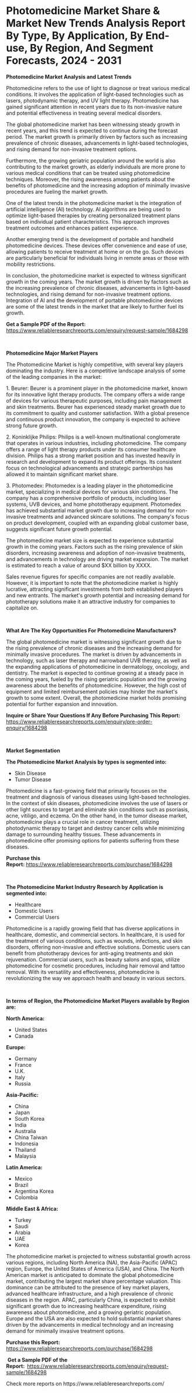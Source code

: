 <p><h1>Photomedicine Market Share & Market New Trends Analysis Report By Type, By Application, By End-use, By Region, And Segment Forecasts, 2024 - 2031</h1></p><p><strong>Photomedicine Market Analysis and Latest Trends</strong></p>
<p><p>Photomedicine refers to the use of light to diagnose or treat various medical conditions. It involves the application of light-based technologies such as lasers, photodynamic therapy, and UV light therapy. Photomedicine has gained significant attention in recent years due to its non-invasive nature and potential effectiveness in treating several medical disorders.</p><p>The global photomedicine market has been witnessing steady growth in recent years, and this trend is expected to continue during the forecast period. The market growth is primarily driven by factors such as increasing prevalence of chronic diseases, advancements in light-based technologies, and rising demand for non-invasive treatment options.</p><p>Furthermore, the growing geriatric population around the world is also contributing to the market growth, as elderly individuals are more prone to various medical conditions that can be treated using photomedicine techniques. Moreover, the rising awareness among patients about the benefits of photomedicine and the increasing adoption of minimally invasive procedures are fueling the market growth.</p><p>One of the latest trends in the photomedicine market is the integration of artificial intelligence (AI) technology. AI algorithms are being used to optimize light-based therapies by creating personalized treatment plans based on individual patient characteristics. This approach improves treatment outcomes and enhances patient experience.</p><p>Another emerging trend is the development of portable and handheld photomedicine devices. These devices offer convenience and ease of use, allowing patients to receive treatment at home or on the go. Such devices are particularly beneficial for individuals living in remote areas or those with mobility restrictions.</p><p>In conclusion, the photomedicine market is expected to witness significant growth in the coming years. The market growth is driven by factors such as the increasing prevalence of chronic diseases, advancements in light-based technologies, and rising demand for non-invasive treatment options. Integration of AI and the development of portable photomedicine devices are some of the latest trends in the market that are likely to further fuel its growth.</p></p>
<p><strong>Get a Sample PDF of the Report:&nbsp;</strong> <a href="https://www.reliableresearchreports.com/enquiry/request-sample/1684298">https://www.reliableresearchreports.com/enquiry/request-sample/1684298</a></p>
<p>&nbsp;</p>
<p><strong>Photomedicine Major Market Players</strong></p>
<p><p>The Photomedicine Market is highly competitive, with several key players dominating the industry. Here is a competitive landscape analysis of some of the leading companies in the market:</p><p>1. Beurer: Beurer is a prominent player in the photomedicine market, known for its innovative light therapy products. The company offers a wide range of devices for various therapeutic purposes, including pain management and skin treatments. Beurer has experienced steady market growth due to its commitment to quality and customer satisfaction. With a global presence and continuous product innovation, the company is expected to achieve strong future growth.</p><p>2. Koninklijke Philips: Philips is a well-known multinational conglomerate that operates in various industries, including photomedicine. The company offers a range of light therapy products under its consumer healthcare division. Philips has a strong market position and has invested heavily in research and development to expand its product offerings. Its consistent focus on technological advancements and strategic partnerships has allowed it to maintain significant market share.</p><p>3. Photomedex: Photomedex is a leading player in the photomedicine market, specializing in medical devices for various skin conditions. The company has a comprehensive portfolio of products, including laser systems, UVB devices, and home phototherapy equipment. Photomedex has achieved substantial market growth due to increasing demand for non-invasive treatments and advanced skincare solutions. The company's focus on product development, coupled with an expanding global customer base, suggests significant future growth potential.</p><p>The photomedicine market size is expected to experience substantial growth in the coming years. Factors such as the rising prevalence of skin disorders, increasing awareness and adoption of non-invasive treatments, and advancements in technology are driving market expansion. The market is estimated to reach a value of around $XX billion by XXXX.</p><p>Sales revenue figures for specific companies are not readily available. However, it is important to note that the photomedicine market is highly lucrative, attracting significant investments from both established players and new entrants. The market's growth potential and increasing demand for phototherapy solutions make it an attractive industry for companies to capitalize on.</p></p>
<p>&nbsp;</p>
<p><strong>What Are The Key Opportunities For Photomedicine Manufacturers?</strong></p>
<p><p>The global photomedicine market is witnessing significant growth due to the rising prevalence of chronic diseases and the increasing demand for minimally invasive procedures. The market is driven by advancements in technology, such as laser therapy and narrowband UVB therapy, as well as the expanding applications of photomedicine in dermatology, oncology, and dentistry. The market is expected to continue growing at a steady pace in the coming years, fueled by the rising geriatric population and the growing awareness about the benefits of photomedicine. However, the high cost of equipment and limited reimbursement policies may hinder the market's growth to some extent. Overall, the photomedicine market holds promising potential for further expansion and innovation.</p></p>
<p><strong>Inquire or Share Your Questions If Any Before Purchasing This Report:</strong> <a href="https://www.reliableresearchreports.com/enquiry/pre-order-enquiry/1684298">https://www.reliableresearchreports.com/enquiry/pre-order-enquiry/1684298</a></p>
<p>&nbsp;</p>
<p><strong>Market Segmentation</strong></p>
<p><strong>The Photomedicine Market Analysis by types is segmented into:</strong></p>
<p><ul><li>Skin Disease</li><li>Tumor Disease</li></ul></p>
<p><p>Photomedicine is a fast-growing field that primarily focuses on the treatment and diagnosis of various diseases using light-based technologies. In the context of skin diseases, photomedicine involves the use of lasers or other light sources to target and eliminate skin conditions such as psoriasis, acne, vitiligo, and eczema. On the other hand, in the tumor disease market, photomedicine plays a crucial role in cancer treatment, utilizing photodynamic therapy to target and destroy cancer cells while minimizing damage to surrounding healthy tissues. These advancements in photomedicine offer promising options for patients suffering from these diseases.</p></p>
<p><strong>Purchase this Report:&nbsp;</strong><a href="https://www.reliableresearchreports.com/purchase/1684298">https://www.reliableresearchreports.com/purchase/1684298</a></p>
<p>&nbsp;</p>
<p><strong>The Photomedicine Market Industry Research by Application is segmented into:</strong></p>
<p><ul><li>Healthcare</li><li>Domestic Users</li><li>Commercial Users</li></ul></p>
<p><p>Photomedicine is a rapidly growing field that has diverse applications in healthcare, domestic, and commercial sectors. In healthcare, it is used for the treatment of various conditions, such as wounds, infections, and skin disorders, offering non-invasive and effective solutions. Domestic users can benefit from phototherapy devices for anti-aging treatments and skin rejuvenation. Commercial users, such as beauty salons and spas, utilize photomedicine for cosmetic procedures, including hair removal and tattoo removal. With its versatility and effectiveness, photomedicine is revolutionizing the way we approach health and beauty in various sectors.</p></p>
<p>&nbsp;</p>
<p><strong>In terms of Region, the Photomedicine Market Players available by Region are:</strong></p>
<p>
    <p> <strong> North America: </strong>
        <ul>
            <li>United States</li>
            <li>Canada</li>
        </ul>
        </p> 
    <p> <strong> Europe: </strong>
        <ul>
            <li>Germany</li>
            <li>France</li>
            <li>U.K.</li>
            <li>Italy</li>
            <li>Russia</li>
        </ul>
        </p> 
    <p> <strong> Asia-Pacific: </strong>
        <ul>
            <li>China</li>
            <li>Japan</li>
            <li>South Korea</li>
            <li>India</li>
            <li>Australia</li>
            <li>China Taiwan</li>
            <li>Indonesia</li>
            <li>Thailand</li>
            <li>Malaysia</li>
        </ul>
        </p> 
    <p> <strong> Latin America: </strong>
        <ul>
            <li>Mexico</li>
            <li>Brazil</li>
            <li>Argentina Korea</li>
            <li>Colombia</li>
        </ul>
        </p> 
    <p> <strong> Middle East & Africa: </strong>
        <ul>
            <li>Turkey</li>
            <li>Saudi</li>
            <li>Arabia</li>
            <li>UAE</li>
            <li>Korea</li>
        </ul>
    </p>
    </p>
<p><p>The photomedicine market is projected to witness substantial growth across various regions, including North America (NA), the Asia-Pacific (APAC) region, Europe, the United States of America (USA), and China. The North American market is anticipated to dominate the global photomedicine market, contributing the largest market share percentage valuation. This dominance can be attributed to the presence of key market players, advanced healthcare infrastructure, and a high prevalence of chronic diseases in the region. APAC, particularly China, is expected to exhibit significant growth due to increasing healthcare expenditure, rising awareness about photomedicine, and a growing geriatric population. Europe and the USA are also expected to hold substantial market shares driven by the advancements in medical technology and an increasing demand for minimally invasive treatment options.</p></p>
<p><strong>Purchase this Report: </strong><a href="https://www.reliableresearchreports.com/purchase/1684298">https://www.reliableresearchreports.com/purchase/1684298</a></p>
<p>&nbsp;<strong>Get a Sample PDF of the Report:&nbsp;&nbsp;</strong><a href="https://www.reliableresearchreports.com/enquiry/request-sample/1684298">https://www.reliableresearchreports.com/enquiry/request-sample/1684298</a></p>
<p><strong></strong></p>
<p>Check more reports on https://www.reliableresearchreports.com/</p>